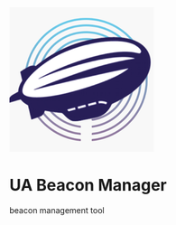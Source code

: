 ![UABeaconManager](iBeacon_Manager/UABeaconManager512512.png)


UA Beacon Manager
===============

beacon management tool
